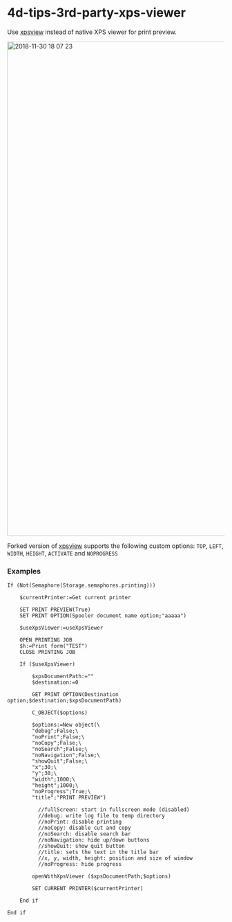 # 4d-tips-3rd-party-xps-viewer

Use [xpsview](https://github.com/codeprof/xpsview) instead of native XPS viewer for print preview.

<img width="1142" alt="2018-11-30 18 07 23" src="https://user-images.githubusercontent.com/1725068/49279428-d04bcd80-f4ca-11e8-8336-8d6312a1c998.png">

Forked version of [xpsview](https://github.com/miyako/xpsview) supports the following custom options: ``TOP``, ``LEFT``, ``WIDTH``, ``HEIGHT``, ``ACTIVATE`` and ``NOPROGRESS``

### Examples

```
If (Not(Semaphore(Storage.semaphores.printing)))
	
	$currentPrinter:=Get current printer
	
	SET PRINT PREVIEW(True)
	SET PRINT OPTION(Spooler document name option;"aaaaa")
	
	$useXpsViewer:=useXpsViewer 
	
	OPEN PRINTING JOB
	$h:=Print form("TEST")
	CLOSE PRINTING JOB
	
	If ($useXpsViewer)
		
		$xpsDocumentPath:=""
		$destination:=0
		
		GET PRINT OPTION(Destination option;$destination;$xpsDocumentPath)
		
		C_OBJECT($options)
		
		$options:=New object(\
		"debug";False;\
		"noPrint";False;\
		"noCopy";False;\
		"noSearch";False;\
		"noNavigation";False;\
		"showQuit";False;\
		"x";30;\
		"y";30;\
		"width";1000;\
		"height";1000;\
		"noProgress";True;\
		"title";"PRINT PREVIEW")
		
		  //fullScreen: start in fullscreen mode (disabled)
		  //debug: write log file to temp directory
		  //noPrint: disable printing
		  //noCopy: disable cut and copy
		  //noSearch: disable search bar
		  //noNavigation: hide up/down buttons
		  //showQuit: show quit button
		  //title: sets the text in the title bar
		  //x, y, width, height: position and size of window
		  //noProgress: hide progress
		
		openWithXpsViewer ($xpsDocumentPath;$options)
		
		SET CURRENT PRINTER($currentPrinter)
		
	End if 
	
End if 
```

